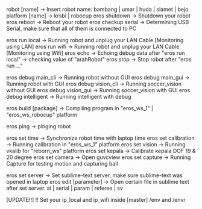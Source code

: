 robot [name]		-> Insert robot name: bambang | umar | huda | slamet | bejo
platform [name]		-> krsbi | robocup
eros shutdown 		-> Shutdown your robot
eros reboot			-> Reboot your robot
eros checkup serial -> Determining USB Serial, make sure that all of them is connected to PC

eros run local		-> Running robot and unplug your LAN Cable [Monitoring using LAN]
eros run wifi		-> Running robot and unplug your LAN Cable [Monitoring using Wifi]
eros echo			-> Echoing debug data after "eros run local" -> checking value of "arahRobot"
eros stop			-> Stop robot after "eros run ..."

eros debug main_cli		-> Running robot without GUI
eros debug main_gui		-> Running robot with GUI
eros debug vision_cli	-> Running soccer_vision without GUI
eros debug vision_gui	-> Running soccer_vision with GUI
eros debug intelligent	-> Running intelligent with debug

eros build [package]	-> Compiling program in "eros_ws_1" | "eros_ws_robocup" platform

eros ping				-> pinging robot

eros set time			-> Synchronize robot time with laptop time
eros set calibration	-> Running calibration in "eros_ws_1" platform
eros set vision			-> Running vkalib for "reborn_ws" platform
eros set kepala			-> Calibrate kepala DOF 19 & 20 degree
eros set camera			-> Open guvcview
eros set capture		-> Running Capture for testing motion and capturing ball

eros set server				-> Set sublime-text server, make sure sublime-text was opened in laptop
eros edit [parameter]		-> Open certain file in sublime text after set server. ai | serial | param | referee | sv


[UPDATE!!]
!! Set your ip_local and ip_wifi inside [master] /env and /envr
